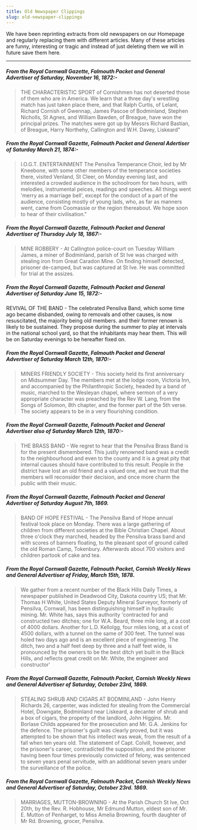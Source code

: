 ```yaml
---
title: Old Newspaper Clippings
slug: old-newspaper-clippings
---
```


We have been reprinting extracts from old newspapers on our Homepage and regularly replacing them with different articles. Many of these articles are funny, interesting or tragic and instead of just deleting them we will in future save them here.

---

##### From the Royal Cornwall Gazette, Falmouth Packet and General Advertiser of Saturday, November 16, 1872:-

> THE CHARACTERISTIC SPORT of Cornishmen has not deserted those of them who are in America. We learn that a three day's wrestling match has just taken place there, and that Ralph Curtis, of Lelant, Richard Cornish of Gwennap, James Pascoe of Bodminland, Stephen Nicholls, St Agnes, and William Bawden, of Breague, have won the principal prizes. The matches were got up by Messrs Richard Bastian, of Breague, Harry Northehy, Callington and W.H. Davey, Liskeard"

##### From the Royal Cornwall Gazette, Falmouth Packet and General Adertiser of Saturday March 21, 1874:-

> I.O.G.T. ENTERTAINMENT The Pensilva Temperance Choir, led by Mr Kneebone, with some other members of the temperance societies there, visited Venland, St Cleer, on Monday evening last, and interested a crowded audience in the schoolroom for two hours, with melodies, instrumental peices, readings and speeches. All things went 'merry as a marriage bell', except for the conduct of a part of the audience, consisting mostly of young lads, who, as far as manners went, came from Coomassie or the region thereabout. We hope soon to hear of their civilisation."

##### From the Royal Cornwall Gazette, Falmouth Packet and General Advertiser of Thursday July 18, 1867:-

> MINE ROBBERY - At Callington police-court on Tuesday William James, a miner of Bodminland, parish of St Ive was charged with stealing iron from Great Caradon Mine. On finding himself detected, prisoner de-camped, but was captured at St Ive. He was committed for trial at the assizes.

##### From the Royal Cornwall Gazette, Falmouth Packet and General Advertiser of Saturday June 15, 1872:-

REVIVAL OF THE BAND - The celebrated Pensilva Band, which some time ago became disbanded, owing to removals and other causes,
is now resuscitated, the majority being old members. and their former renown is likely to be sustained. They propose during the summer to play at intervals in the national school yard, so that the inhabitants may hear them. This will be on Saturday evenings to be hereafter fixed on.

##### From the Royal Cornwall Gazette, Falmouth Packet and General Advertiser of Saturday March 12th, 1870:-

> MINERS FRIENDLY SOCIETY - This society held its first anniversary on Midsummer Day. The members met at the lodge room, Victoria Inn, and accompanied by the Philanthropic Society, headed by a band of music, marched to the Wesleyan chapel, where sermon of a very appropriate character was preached by the Rev W. Lang, from the Songs of Solomon, 8th chapter, and the former part of the 5th verse. The society appears to be in a very flourishing condition.

##### From the Royal Cornwall Gazette, Falmouth Packet and General Advertiser also of Saturday March 12th, 1870:-

> THE BRASS BAND - We regret to hear that the Pensilva Brass Band is for the present dismembered. This justly renowned band was a credit to the neighbourhood and even to the county and it is a great pity that internal causes should have contributed to this result. People in the district have lost an old friend and a valued one, and we trust that the members will reconsider their decision, and once more charm the public with their music.

##### From the Royal Cornwall Gazette, Falmouth Packet and General Advertiser of Saturday August 7th, 1869.

> BAND OF HOPE FESTIVAL - The Pensilva Band of Hope annual festival took place on Monday. There was a large gathering of children from different societies at the Bible Christian Chapel. About three o'clock they marched, headed by the Pensilva brass band and with scores of banners floating, to the pleasant spot of ground called the old Roman Camp, Tokenbury. Afterwards about 700 visitors and children partook of cake and tea.

##### From the Royal Cornwall Gazette, Falmouth Packet, Cornish Weekly News and General Advertiser of Friday, March 15th, 1878.

> We gather from a recent number of the Black Hills Daily Times, a newspaper published in Deadwood City, Dakota country US; that Mr. Thomas H White, United States Deputy Mineral Surveyor, formerly of Pensilva, Cornwall, has been distinguishing himself in hydraulic mining. Mr. White has, says this authority 'contracted for and constructed two ditches; one for W.A. Beard, three mile long, at a cost of 4000 dollars. Another for L.D. Kellolgg, four miles long, at a cost of 4500 dollars, with a tunnel on the same of 300 feet. The tunnel was holed two days ago and is an excellent piece of engineering. The ditch, two and a half feet deep by three and a half feet wide, is pronounced by the owners to be the best ditch yet built in the Black Hills, and reflects great credit on Mr. White, the engineer and constructor'

##### From the Royal Cornwall Gazette, Falmouth Packet, Cornish Weekly News and General Advertiser of Saturday, October 23rd, 1869.

> STEALING SHRUB AND CIGARS AT BODMINLAND - John Henry Richards 26, carpenter, was indicted for stealing from the Commercial Hotel, Downgate, Bodminland near Liskeard, a decanter of shrub and a box of cigars, the property of the landlord, John Higgins. Mr. Borlase Childs appeared for the prosecution and Mr. G.A. Jenkins for the defence. The prisoner's guilt was clearly proved, but it was attempted to be shown that his intellect was weak, from the result of a fall when ten years old. The statement of Capt. Colvill, however, and the prisoner's career, contradicted the supposition, and the prisoner having been four times previously convicted of felony, was sentenced to seven years penal servitude, with an additional seven years under the surveillance of the police.

##### From the Royal Cornwall Gazette, Falmouth Packet, Cornish Weekly News and General Advertiser of Saturday, October 23rd. 1869.

> MARRIAGES, MUTTON-BROWNING - At the Parish Church St Ive, Oct 20th, by the Rev. R. Hobhouse, Mr Edmund Mutton, eldest son of Mr. E. Mutton of Penharget, to Miss Amelia Browning, fourth daughter of Mr Rd. Browning, grocer, Pensilva.
